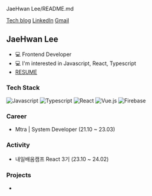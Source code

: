JaeHwan Lee/README.md

[Tech blog](링크) [LinkedIn](링크) [Gmail](링크)

## JaeHwan Lee

* 💻 Frontend Developer
* 💻 I'm interested in Javascript, React, Typescript
* [RESUME](https://www.notion.so/JaeHwan-Lee-d1588f64126f4b7aa249851a09553e29)

### Tech Stack

![Javascript](https://img.shields.io/badge/-JavaScript-F7DF1E?style=flat-square&logo=JavaScript&logoColor=black) ![Typescript](https://img.shields.io/badge/-TypeScript-3178C6?style=flat-square&logo=TypeScript&logoColor=white) ![React](https://img.shields.io/badge/-React-61DAFB?style=flat-square&logo=React&logoColor=black) ![Vue.js](https://img.shields.io/badge/-Vue.js-4FC08D?style=flat-square&logo=Vue.js&logoColor=white) ![Firebase](https://img.shields.io/badge/-Firebase-FFCA28?style=flat-square&logo=Firebase&logoColor=black)

### Career

* Mtra | System Developer (21.10 ~ 23.03)

### Activity

* 내일배움캠프 React 3기 (23.10 ~ 24.02)

### Projects

* 
